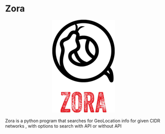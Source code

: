 # Zora

<p align="center">
  <img src="https://github.com/SxNade/Zora/blob/main/zora.png" />
</p>

Zora is a python program that searches for GeoLocation info for given CIDR networks , with options to search with API or without API
